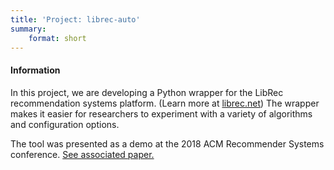 ```yaml
---
title: 'Project: librec-auto'
summary:
    format: short
---
```


#### Information

In this project, we are developing a Python wrapper for the LibRec recommendation systems platform. (Learn more at [librec.net](http://librec.net)) The wrapper makes it easier for researchers to experiment with a variety of algorithms and configuration options. 

The tool was presented as a demo at the 2018 ACM Recommender Systems conference. [See associated paper.](../../pubs/2018_recsys_librec/) 







